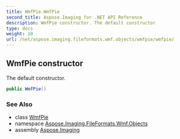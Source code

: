 ```yaml
---
title: WmfPie.WmfPie
second_title: Aspose.Imaging for .NET API Reference
description: WmfPie constructor. The default constructor
type: docs
weight: 10
url: /net/aspose.imaging.fileformats.wmf.objects/wmfpie/wmfpie/
---
```

## WmfPie constructor

The default constructor.

```csharp
public WmfPie()
```

### See Also

* class [WmfPie](../)
* namespace [Aspose.Imaging.FileFormats.Wmf.Objects](../../wmfpie/)
* assembly [Aspose.Imaging](../../../)


